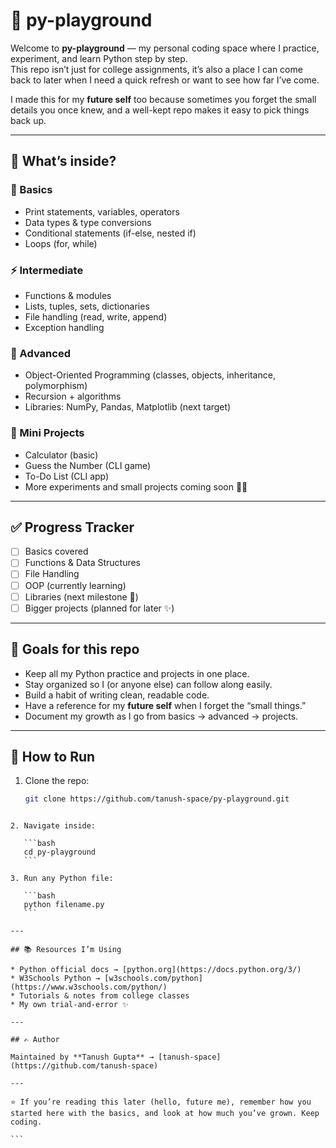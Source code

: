 # 🐍 py-playground  

Welcome to **py-playground** — my personal coding space where I practice, experiment, and learn Python step by step.  
This repo isn’t just for college assignments, it’s also a place I can come back to later when I need a quick refresh or want to see how far I’ve come.  

I made this for my **future self** too because sometimes you forget the small details you once knew, and a well-kept repo makes it easy to pick things back up.  

---

## 📌 What’s inside?  

### 🌱 Basics  
- Print statements, variables, operators  
- Data types & type conversions  
- Conditional statements (if-else, nested if)  
- Loops (for, while)  

### ⚡ Intermediate  
- Functions & modules  
- Lists, tuples, sets, dictionaries  
- File handling (read, write, append)  
- Exception handling  

### 🚀 Advanced 
- Object-Oriented Programming (classes, objects, inheritance, polymorphism)  
- Recursion + algorithms  
- Libraries: NumPy, Pandas, Matplotlib (next target)  

### 🎯 Mini Projects  
- Calculator (basic)  
- Guess the Number (CLI game)  
- To-Do List (CLI app)  
- More experiments and small projects coming soon 👩‍💻  

---

## ✅ Progress Tracker  

- [ ] Basics covered  
- [ ] Functions & Data Structures  
- [ ] File Handling  
- [ ] OOP (currently learning)  
- [ ] Libraries (next milestone 🚀)  
- [ ] Bigger projects (planned for later ✨)  

---

## 📖 Goals for this repo  

- Keep all my Python practice and projects in one place.  
- Stay organized so I (or anyone else) can follow along easily.  
- Build a habit of writing clean, readable code.  
- Have a reference for my **future self** when I forget the “small things.”  
- Document my growth as I go from basics → advanced → projects.  

---

## 🔧 How to Run  

1. Clone the repo:  
   ```bash
   git clone https://github.com/tanush-space/py-playground.git
````

2. Navigate inside:

   ```bash
   cd py-playground
   ```

3. Run any Python file:

   ```bash
   python filename.py
   ```

---

## 📚 Resources I’m Using

* Python official docs → [python.org](https://docs.python.org/3/)
* W3Schools Python → [w3schools.com/python](https://www.w3schools.com/python/)
* Tutorials & notes from college classes
* My own trial-and-error ✨

---

## ✍️ Author

Maintained by **Tanush Gupta** → [tanush-space](https://github.com/tanush-space)

---

⭐ If you’re reading this later (hello, future me), remember how you started here with the basics, and look at how much you’ve grown. Keep coding.

```
